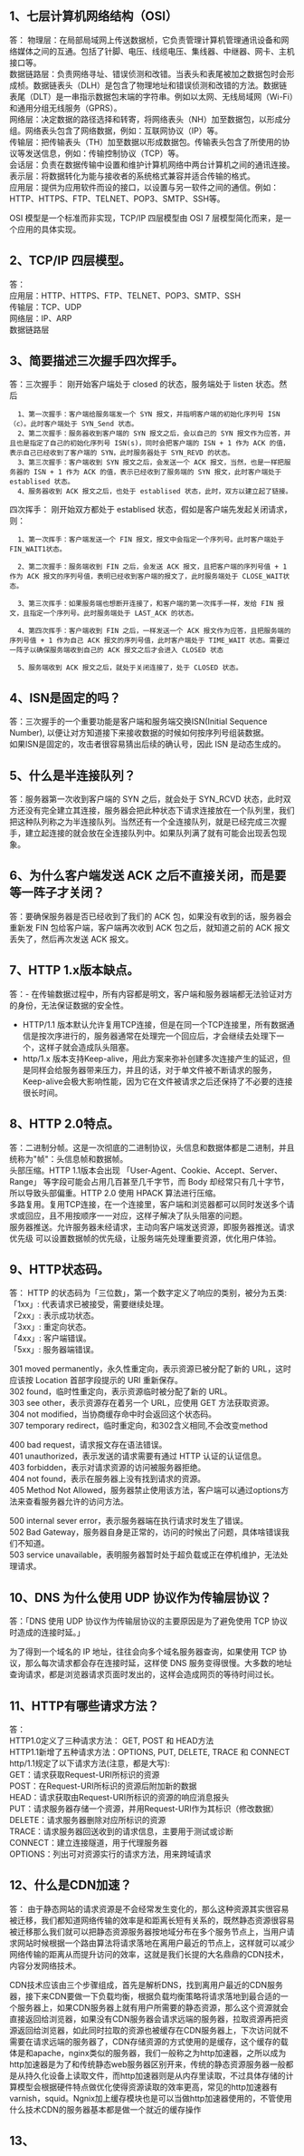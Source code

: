 ## 1、七层计算机网络结构（OSI）  
答：
物理层：在局部局域网上传送数据桢，它负责管理计算机管理通讯设备和网络媒体之间的互通。包括了针脚、电压、线缆电压、集线器、中继器、网卡、主机接口等。  
数据链路层：负责网络寻址、错误侦测和改错。当表头和表尾被加之数据包时会形成桢。数据链表头（DLH）是包含了物理地址和错误侦测和改错的方法。数据链表尾（DLT）是一串指示数据包末端的字符串。例如以太网、无线局域网（Wi-Fi）和通用分组无线服务（GPRS）。  
网络层：决定数据的路径选择和转寄，将网络表头（NH）加至数据包，以形成分组。网络表头包含了网络数据，例如：互联网协议（IP）等。  
传输层：把传输表头（TH）加至数据以形成数据包。传输表头包含了所使用的协议等发送信息，例如：传输控制协议（TCP）等。  
会话层：负责在数据传输中设置和维护计算机网络中两台计算机之间的通讯连接。  
表示层：将数据转化为能与接收者的系统格式兼容并适合传输的格式。  
应用层：提供为应用软件而设的接口，以设置与另一软件之间的通信。例如：HTTP、HTTPS、FTP、TELNET、POP3、SMTP、SSH等。  

OSI 模型是一个标准而非实现，TCP/IP 四层模型由 OSI 7 层模型简化而来，是一个应用的具体实现。

## 2、TCP/IP 四层模型。  
答：  
应用层：HTTP、HTTPS、FTP、TELNET、POP3、SMTP、SSH  
传输层：TCP、UDP  
网络层：IP、ARP  
数据链路层  



## 3、简要描述三次握手四次挥手。  
答：三次握手：
  刚开始客户端处于 closed 的状态，服务端处于 listen 状态。然后
  
      1、第一次握手：客户端给服务端发一个 SYN 报文，并指明客户端的初始化序列号 ISN（c）。此时客户端处于 SYN_Send 状态。
      2、第二次握手：服务器收到客户端的 SYN 报文之后，会以自己的 SYN 报文作为应答，并且也是指定了自己的初始化序列号 ISN(s)，同时会把客户端的 ISN + 1 作为 ACK 的值，表示自己已经收到了客户端的 SYN，此时服务器处于 SYN_REVD 的状态。
      3、第三次握手：客户端收到 SYN 报文之后，会发送一个 ACK 报文，当然，也是一样把服务器的 ISN + 1 作为 ACK 的值，表示已经收到了服务端的 SYN 报文，此时客户端处于 establised 状态。
      4、服务器收到 ACK 报文之后，也处于 establised 状态，此时，双方以建立起了链接。
   四次挥手：
   刚开始双方都处于 establised 状态，假如是客户端先发起关闭请求，则：

      1、第一次挥手：客户端发送一个 FIN 报文，报文中会指定一个序列号。此时客户端处于FIN_WAIT1状态。

      2、第二次握手：服务端收到 FIN 之后，会发送 ACK 报文，且把客户端的序列号值 + 1 作为 ACK 报文的序列号值，表明已经收到客户端的报文了，此时服务端处于 CLOSE_WAIT状态。

      3、第三次挥手：如果服务端也想断开连接了，和客户端的第一次挥手一样，发给 FIN 报文，且指定一个序列号。此时服务端处于 LAST_ACK 的状态。

      4、第四次挥手：客户端收到 FIN 之后，一样发送一个 ACK 报文作为应答，且把服务端的序列号值 + 1 作为自己 ACK 报文的序列号值，此时客户端处于 TIME_WAIT 状态。需要过一阵子以确保服务端收到自己的 ACK 报文之后才会进入 CLOSED 状态

      5、服务端收到 ACK 报文之后，就处于关闭连接了，处于 CLOSED 状态。

## 4、ISN是固定的吗？  
答：三次握手的一个重要功能是客户端和服务端交换ISN(Initial Sequence Number), 以便让对方知道接下来接收数据的时候如何按序列号组装数据。  
如果ISN是固定的，攻击者很容易猜出后续的确认号，因此 ISN 是动态生成的。

## 5、什么是半连接队列？  
答：服务器第一次收到客户端的 SYN 之后，就会处于 SYN_RCVD 状态，此时双方还没有完全建立其连接，服务器会把此种状态下请求连接放在一个队列里，我们把这种队列称之为半连接队列。当然还有一个全连接队列，就是已经完成三次握手，建立起连接的就会放在全连接队列中。如果队列满了就有可能会出现丢包现象。


## 6、为什么客户端发送 ACK 之后不直接关闭，而是要等一阵子才关闭？  
答：要确保服务器是否已经收到了我们的 ACK 包，如果没有收到的话，服务器会重新发 FIN 包给客户端，客户端再次收到 ACK 包之后，就知道之前的 ACK 报文丢失了，然后再次发送 ACK 报文。

## 7、HTTP 1.x版本缺点。  
答：- 在传输数据过程中，所有内容都是明文，客户端和服务器端都无法验证对方的身份，无法保证数据的安全性。  
- HTTP/1.1 版本默认允许复用TCP连接，但是在同一个TCP连接里，所有数据通信是按次序进行的，服务器通常在处理完一个回应后，才会继续去处理下一个，这样子就会造成队头阻塞。  
- http/1.x 版本支持Keep-alive，用此方案来弥补创建多次连接产生的延迟，但是同样会给服务器带来压力，并且的话，对于单文件被不断请求的服务，Keep-alive会极大影响性能，因为它在文件被请求之后还保持了不必要的连接很长时间。

## 8、HTTP 2.0特点。  
答：二进制分帧。这是一次彻底的二进制协议，头信息和数据体都是二进制，并且统称为"帧"：头信息帧和数据帧。  
头部压缩。HTTP 1.1版本会出现 「User-Agent、Cookie、Accept、Server、Range」 等字段可能会占用几百甚至几千字节，而 Body 却经常只有几十字节，所以导致头部偏重。HTTP 2.0 使用 HPACK 算法进行压缩。  
多路复用。复用TCP连接，在一个连接里，客户端和浏览器都可以同时发送多个请求或回应，且不用按顺序一一对应，这样子解决了队头阻塞的问题。  
服务器推送。允许服务器未经请求，主动向客户端发送资源，即服务器推送。请求优先级 可以设置数据帧的优先级，让服务端先处理重要资源，优化用户体验。

## 9、HTTP状态码。  
答：
 HTTP 的状态码为「三位数」，第一个数字定义了响应的类别，被分为五类:  
「1xx」: 代表请求已被接受，需要继续处理。  
「2xx」: 表示成功状态。  
「3xx」: 重定向状态。  
「4xx」: 客户端错误。  
「5xx」: 服务器端错误。  

301 moved permanently，永久性重定向，表示资源已被分配了新的 URL，这时应该按 Location 首部字段提示的 URI 重新保存。  
302 found，临时性重定向，表示资源临时被分配了新的 URL。  
303 see other，表示资源存在着另一个 URL，应使用 GET 方法获取资源。  
304 not modified，当协商缓存命中时会返回这个状态码。  
307 temporary redirect，临时重定向，和302含义相同,不会改变method  

400 bad request，请求报文存在语法错误。  
401 unauthorized，表示发送的请求需要有通过 HTTP 认证的认证信息。  
403 forbidden，表示对请求资源的访问被服务器拒绝。  
404 not found，表示在服务器上没有找到请求的资源。  
405 Method Not Allowed，服务器禁止使用该方法，客户端可以通过options方法来查看服务器允许的访问方法。

500 internal sever error，表示服务器端在执行请求时发生了错误。  
502 Bad Gateway，服务器自身是正常的，访问的时候出了问题，具体啥错误我们不知道。  
503 service unavailable，表明服务器暂时处于超负载或正在停机维护，无法处理请求。  


## 10、DNS 为什么使用 UDP 协议作为传输层协议？  
答：「DNS 使用 UDP 协议作为传输层协议的主要原因是为了避免使用 TCP 协议时造成的连接时延。」

为了得到一个域名的 IP 地址，往往会向多个域名服务器查询，如果使用 TCP 协议，那么每次请求都会存在连接时延，这样使 DNS 服务变得很慢。大多数的地址查询请求，都是浏览器请求页面时发出的，这样会造成网页的等待时间过长。

## 11、HTTP有哪些请求方法？
答：  
HTTP1.0定义了三种请求方法： GET, POST 和 HEAD方法  
HTTP1.1新增了五种请求方法：OPTIONS, PUT, DELETE, TRACE 和 CONNECT
http/1.1规定了以下请求方法(注意，都是大写):  
GET：请求获取Request-URI所标识的资源  
POST：在Request-URI所标识的资源后附加新的数据  
HEAD：请求获取由Request-URI所标识的资源的响应消息报头  
PUT：请求服务器存储一个资源，并用Request-URI作为其标识（修改数据）  
DELETE：请求服务器删除对应所标识的资源  
TRACE：请求服务器回送收到的请求信息，主要用于测试或诊断  
CONNECT：建立连接隧道，用于代理服务器  
OPTIONS：列出可对资源实行的请求方法，用来跨域请求  

## 12、什么是CDN加速？
答：
由于静态网站的请求资源是不会经常发生变化的，那么这种资源其实很容易被迁移，我们都知道网络传输的效率是和距离长短有关系的，既然静态资源很容易被迁移那么我们就可以把静态资源服务器按地域分布在多个服务节点上，当用户请求网站时候根据一个路由算法将请求落地在离用户最近的节点上，这样就可以减少网络传输的距离从而提升访问的效率，这就是我们长提的大名鼎鼎的CDN技术，内容分发网络技术。

  CDN技术应该由三个步骤组成，首先是解析DNS，找到离用户最近的CDN服务器，接下来CDN要做一下负载均衡，根据负载均衡策略将请求落地到最合适的一个服务器上，如果CDN服务器上就有用户所需要的静态资源，那么这个资源就会直接返回给浏览器，如果没有CDN服务器会请求远端的服务器，拉取资源再把资源返回给浏览器，如此同时拉取的资源也被缓存在CDN服务器上，下次访问就不需要在请求远端的服务器了，CDN存储资源的方式使用的是缓存，这个缓存的载体是和apache，nginx类似的服务器，我们一般称之为http加速器，之所以成为http加速器是为了和传统静态web服务器区别开来，传统的静态资源服务器一般都是从持久化设备上读取文件，而http加速器则是从内存里读取，不过具体存储的计算模型会根据硬件特点做优化使得资源读取的效率更高，常见的http加速器有varnish，squid。Ngnix加上缓存模块也是可以当做http加速器使用的，不管使用什么技术CDN的服务器基本都是做一个就近的缓存操作
  
## 13、



